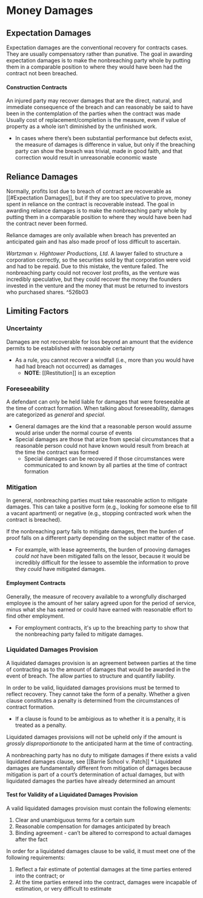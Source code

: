 # Money Damages

## Expectation Damages
Expectation damages are the conventional recovery for contracts cases. They are usually compensatory rather than punative. The goal in awarding expectation damages is to make the nonbreaching party whole by putting them in a comparable position to where they would have been had the contract not been breached.

#### Construction Contracts
An injured party may recover damages that are the direct, natural, and immediate consequence of the breach and can reasonably be said to have been in the contemplation of the parties when the contract was made Usually cost of replacement/completion is the measure, even if value of property as a whole isn’t diminished by the unfinished work.
* In cases where there’s been substantial performance but defects exist, the measure of damages is difference in value, but only if the breaching party can show the breach was trivial, made in good faith, and that correction would result in unreasonable economic waste

## Reliance Damages
Normally, profits lost due to breach of contract are recoverable as [[#Expectation Damages]], but if they are too speculative to prove, money spent in reliance on the contract is recoverable instead. The goal in awarding reliance damages is to make the nonbreaching party whole by putting them in a comparable position to where they would have been had the contract never been formed.

Reliance damages are only available when breach has prevented an anticipated gain and has also made proof of loss difficult to ascertain.

*Wartzman v. Hightower Productions, Ltd.*
A lawyer failed to structure a corporation correctly, so the securities sold by that corporation were void and had to be repaid. Due to this mistake, the venture failed. The nonbreaching party could not recover lost profits, as the venture was incredibly speculative, but they could recover the money the founders invested in the venture and the money that must be returned to investors who purchased shares. ^526b03

## Limiting Factors

### Uncertainty
Damages are not recoverable for loss beyond an amount that the evidence permits to be established with reasonable certainty
* As a rule, you cannot recover a windfall (i.e., more than you would have had had breach not occurred) as damages
	* **NOTE**: [[Restitution]] is an exception

### Foreseeability

A defendant can only be held liable for damages that were foreseeable at the time of contract formation. When talking about foreseeability, damages are categorized as *general* and *special*.
*	General damages are the kind that a reasonable person would assume would arise under the normal course of events
*	Special damages are those that arize from special circumstances that a reasonable person could not have known would result from breach at the time the contract was formed
	* Special damages can be recovered if those circumstances were communicated to and known by all parties at the time of contract formation

### Mitigation

In general, nonbreaching parties must take reasonable action to mitigate damages. This can take a positive form (e.g., looking for someone else to fill a vacant apartment) or negative (e.g., stopping contracted work when the contract is breached).

If the nonbreaching party fails to mitigate damages, then the burden of proof falls on a different party depending on the subject matter of the case.
* For example, with lease agreements, the burden of prooving damages *could not* have been mitigated falls on the lessor, because it would be incredibly difficult for the lessee to assemble the information to prove they *could* have mitigated damages.

#### Employment Contracts
Generally, the measure of recovery available to a wrongfully discharged employee is the amount of her salary agreed upon for the period of service, minus what she has earned or could have earned with reasonable effort to find other employment.
* For employment contracts, it's up to the breaching party to show that the nonbreaching party failed to mitigate damages.

### Liquidated Damages Provision
A liquidated damages provision is an agreement between parties at the time of contracting as to the amount of damages that would be awarded in the event of breach. The allow parties to structure and quantify liability.

In order to be valid, liquidated damages provisions must be termed to reflect recovery. They cannot take the form of a penalty. Whether a given clause constitutes a penalty is determined from the circumstances of contract formation.
* If a clause is found to be ambigious as to whether it is a penalty, it is treated as a penalty.

Liquidated damages provisions will not be upheld only if the amount is *grossly disproportionate* to the anticipated harm at the time of contracting.

A nonbreaching party has no duty to mitigate damages if there exists a valid liquidated damages clause, see [[Barrie School v. Patch]]
	*  Liquidated damages are fundamentally different from mitigation of damages because mitigation is part of a court’s determination of actual damages, but with liquidated damages the parties have already determined an amount
	
#### Test for Validity of a Liquidated Damages Provision
A valid liquidated damages provision must contain the following elements:

1. Clear and unambiguous terms for a certain sum
2. Reasonable compensation for damages anticipated by breach
3. Binding agreement - can’t be altered to correspond to actual damages after the fact

In order for a liquidated damages clause to be valid, it must meet one of the following requirements:

1. Reflect a fair estimate of potential damages at the time parties entered into the contract; or
2. At the time parties entered into the contract, damages were incapable of estimation, or very difficult to estimate

